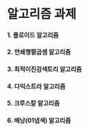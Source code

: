 # 알고리즘 과제
#### 1. 플로이드 알고리즘
#### 2. 연쇄행렬곱셈 알고리즘
#### 3. 최적이진검색트리 알고리즘
#### 4. 다익스트라 알고리즘
#### 5. 크루스칼 알고리즘
#### 6. 배낭(01냅색) 알고리즘
